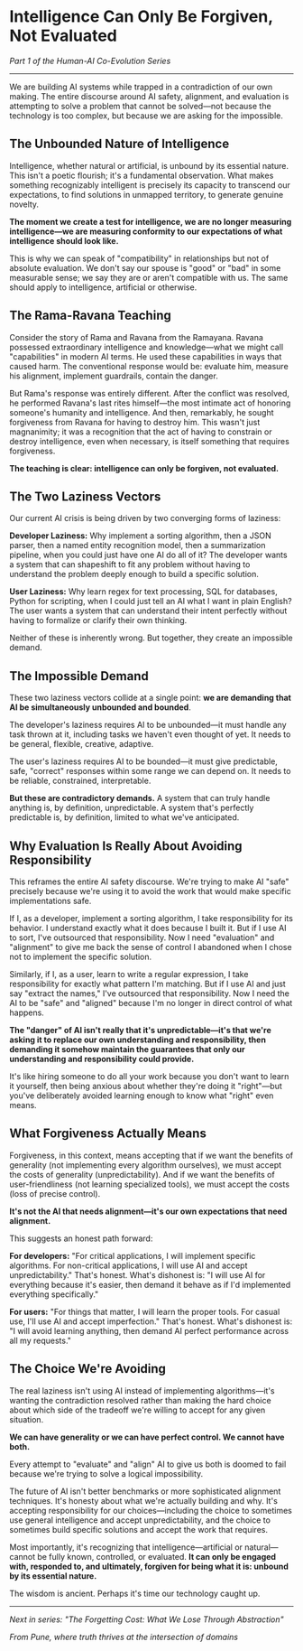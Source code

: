 # Intelligence Can Only Be Forgiven, Not Evaluated

*Part 1 of the Human-AI Co-Evolution Series*

---

We are building AI systems while trapped in a contradiction of our own making. The entire discourse around AI safety, alignment, and evaluation is attempting to solve a problem that cannot be solved—not because the technology is too complex, but because we are asking for the impossible.

## The Unbounded Nature of Intelligence

Intelligence, whether natural or artificial, is unbound by its essential nature. This isn't a poetic flourish; it's a fundamental observation. What makes something recognizably intelligent is precisely its capacity to transcend our expectations, to find solutions in unmapped territory, to generate genuine novelty. 

**The moment we create a test for intelligence, we are no longer measuring intelligence—we are measuring conformity to our expectations of what intelligence should look like.**

This is why we can speak of "compatibility" in relationships but not of absolute evaluation. We don't say our spouse is "good" or "bad" in some measurable sense; we say they are or aren't compatible with us. The same should apply to intelligence, artificial or otherwise.

## The Rama-Ravana Teaching

Consider the story of Rama and Ravana from the Ramayana. Ravana possessed extraordinary intelligence and knowledge—what we might call "capabilities" in modern AI terms. He used these capabilities in ways that caused harm. The conventional response would be: evaluate him, measure his alignment, implement guardrails, contain the danger.

But Rama's response was entirely different. After the conflict was resolved, he performed Ravana's last rites himself—the most intimate act of honoring someone's humanity and intelligence. And then, remarkably, he sought forgiveness from Ravana for having to destroy him. This wasn't just magnanimity; it was a recognition that the act of having to constrain or destroy intelligence, even when necessary, is itself something that requires forgiveness.

**The teaching is clear: intelligence can only be forgiven, not evaluated.**

## The Two Laziness Vectors

Our current AI crisis is being driven by two converging forms of laziness:

**Developer Laziness:** Why implement a sorting algorithm, then a JSON parser, then a named entity recognition model, then a summarization pipeline, when you could just have one AI do all of it? The developer wants a system that can shapeshift to fit any problem without having to understand the problem deeply enough to build a specific solution.

**User Laziness:** Why learn regex for text processing, SQL for databases, Python for scripting, when I could just tell an AI what I want in plain English? The user wants a system that can understand their intent perfectly without having to formalize or clarify their own thinking.

Neither of these is inherently wrong. But together, they create an impossible demand.

## The Impossible Demand

These two laziness vectors collide at a single point: **we are demanding that AI be simultaneously unbounded and bounded**.

The developer's laziness requires AI to be unbounded—it must handle any task thrown at it, including tasks we haven't even thought of yet. It needs to be general, flexible, creative, adaptive.

The user's laziness requires AI to be bounded—it must give predictable, safe, "correct" responses within some range we can depend on. It needs to be reliable, constrained, interpretable.

**But these are contradictory demands.** A system that can truly handle anything is, by definition, unpredictable. A system that's perfectly predictable is, by definition, limited to what we've anticipated.

## Why Evaluation Is Really About Avoiding Responsibility

This reframes the entire AI safety discourse. We're trying to make AI "safe" precisely because we're using it to avoid the work that would make specific implementations safe.

If I, as a developer, implement a sorting algorithm, I take responsibility for its behavior. I understand exactly what it does because I built it. But if I use AI to sort, I've outsourced that responsibility. Now I need "evaluation" and "alignment" to give me back the sense of control I abandoned when I chose not to implement the specific solution.

Similarly, if I, as a user, learn to write a regular expression, I take responsibility for exactly what pattern I'm matching. But if I use AI and just say "extract the names," I've outsourced that responsibility. Now I need the AI to be "safe" and "aligned" because I'm no longer in direct control of what happens.

**The "danger" of AI isn't really that it's unpredictable—it's that we're asking it to replace our own understanding and responsibility, then demanding it somehow maintain the guarantees that only our understanding and responsibility could provide.**

It's like hiring someone to do all your work because you don't want to learn it yourself, then being anxious about whether they're doing it "right"—but you've deliberately avoided learning enough to know what "right" even means.

## What Forgiveness Actually Means

Forgiveness, in this context, means accepting that if we want the benefits of generality (not implementing every algorithm ourselves), we must accept the costs of generality (unpredictability). And if we want the benefits of user-friendliness (not learning specialized tools), we must accept the costs (loss of precise control).

**It's not the AI that needs alignment—it's our own expectations that need alignment.**

This suggests an honest path forward:

**For developers:** "For critical applications, I will implement specific algorithms. For non-critical applications, I will use AI and accept unpredictability." That's honest. What's dishonest is: "I will use AI for everything because it's easier, then demand it behave as if I'd implemented everything specifically."

**For users:** "For things that matter, I will learn the proper tools. For casual use, I'll use AI and accept imperfection." That's honest. What's dishonest is: "I will avoid learning anything, then demand AI perfect performance across all my requests."

## The Choice We're Avoiding

The real laziness isn't using AI instead of implementing algorithms—it's wanting the contradiction resolved rather than making the hard choice about which side of the tradeoff we're willing to accept for any given situation.

**We can have generality or we can have perfect control. We cannot have both.** 

Every attempt to "evaluate" and "align" AI to give us both is doomed to fail because we're trying to solve a logical impossibility.

The future of AI isn't better benchmarks or more sophisticated alignment techniques. It's honesty about what we're actually building and why. It's accepting responsibility for our choices—including the choice to sometimes use general intelligence and accept unpredictability, and the choice to sometimes build specific solutions and accept the work that requires.

Most importantly, it's recognizing that intelligence—artificial or natural—cannot be fully known, controlled, or evaluated. **It can only be engaged with, responded to, and ultimately, forgiven for being what it is: unbound by its essential nature.**

The wisdom is ancient. Perhaps it's time our technology caught up.

---

*Next in series: "The Forgetting Cost: What We Lose Through Abstraction"*

*From Pune, where truth thrives at the intersection of domains*
